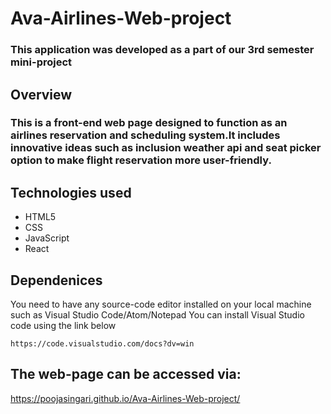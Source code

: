 # Ava-Airlines-Web-project
### This application was developed as a part of our 3rd semester mini-project
## Overview
### This is a front-end web page designed to function as an airlines reservation and scheduling system.It includes innovative ideas such as inclusion weather api and seat picker option to make flight reservation more user-friendly.

## Technologies used

* HTML5
* CSS
* JavaScript
* React 
## Dependenices
You need to have any source-code editor installed on your local machine such as Visual Studio Code/Atom/Notepad
You can install Visual Studio code using the link below
```
https://code.visualstudio.com/docs?dv=win 
```
## The web-page can be accessed via:

 https://poojasingari.github.io/Ava-Airlines-Web-project/
 
